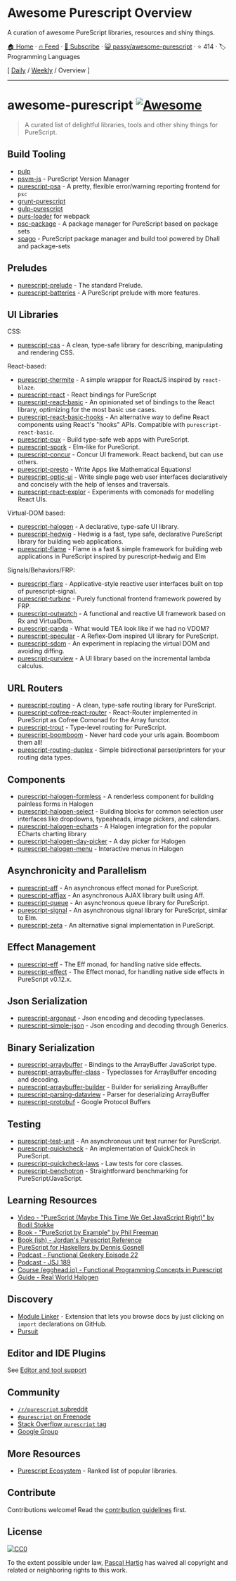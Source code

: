 # Awesome Purescript Overview

A curation of awesome PureScript libraries, resources and shiny things.

[🏠 Home](/README.md) · [🔥 Feed](https://www.trackawesomelist.com/passy/awesome-purescript/rss.xml) · [📮 Subscribe](https://trackawesomelist.us17.list-manage.com/subscribe?u=d2f0117aa829c83a63ec63c2f&id=36a103854c) · [😺 passy/awesome-purescript](https://github.com/passy/awesome-purescript) · ⭐ 414 · 🏷️ Programming Languages

[ [Daily](/content/passy/awesome-purescript/README.md) / [Weekly](/content/passy/awesome-purescript/week/README.md) / Overview ]

---

# awesome-purescript [![Awesome](https://cdn.rawgit.com/sindresorhus/awesome/d7305f38d29fed78fa85652e3a63e154dd8e8829/media/badge.svg)](https://github.com/sindresorhus/awesome)

> A curated list of delightful libraries, tools and other shiny things for PureScript.

## Build Tooling

*   [pulp](https://github.com/bodil/pulp)
*   [psvm-js](https://github.com/ThomasCrvsr/psvm-js) - PureScript Version Manager
*   [purescript-psa](https://github.com/natefaubion/purescript-psa) - A pretty, flexible error/warning reporting frontend for `psc`
*   [grunt-purescript](https://github.com/purescript-contrib/grunt-purescript)
*   [gulp-purescript](https://github.com/purescript-contrib/gulp-purescript)
*   [purs-loader](https://github.com/ethul/purs-loader) for webpack
*   [psc-package](https://github.com/purescript/psc-package) - A package manager for PureScript based on package sets
*   [spago](https://github.com/spacchetti/spago) - PureScript package manager and build tool powered by Dhall and package-sets

## Preludes

*   [purescript-prelude](https://github.com/purescript/purescript-prelude) - The standard Prelude.
*   [purescript-batteries](https://github.com/tfausak/purescript-batteries) - A PureScript prelude with more features.

## UI Libraries

CSS:

*   [purescript-css](https://github.com/slamdata/purescript-css) - A clean, type-safe library for describing, manipulating and rendering CSS.

React-based:

*   [purescript-thermite](https://github.com/paf31/purescript-thermite) - A simple wrapper for ReactJS inspired by `react-blaze`.
*   [purescript-react](https://github.com/purescript-contrib/purescript-react) - React bindings for PureScript
*   [purescript-react-basic](https://github.com/lumihq/purescript-react-basic) - An opinionated set of bindings to the React library, optimizing for the most basic use cases.
*   [purescript-react-basic-hooks](https://github.com/spicydonuts/purescript-react-basic-hooks) - An alternative way to define React components using React's "hooks" APIs. Compatible with `purescript-react-basic`.
*   [purescript-pux](https://github.com/alexmingoia/purescript-pux) - Build type-safe web apps with PureScript.
*   [purescript-spork](https://github.com/natefaubion/purescript-spork) - Elm-like for PureScript.
*   [purescript-concur](https://github.com/ajnsit/purescript-concur) - Concur UI framework. React backend, but can use others.
*   [purescript-presto](https://github.com/juspay/purescript-presto) - Write Apps like Mathematical Equations!
*   [purescript-optic-ui](https://github.com/zrho/purescript-optic-ui) - Write single page web user interfaces declaratively and concisely with the help of lenses and traversals.
*   [purescript-react-explor](https://github.com/paf31/purescript-react-explore) - Experiments with comonads for modelling React UIs.

Virtual-DOM based:

*   [purescript-halogen](https://github.com/slamdata/purescript-halogen) - A declarative, type-safe UI library.
*   [purescript-hedwig](https://github.com/utkarshkukreti/purescript-hedwig) - Hedwig is a fast, type safe, declarative PureScript library for building web applications.
*   [purescript-flame](https://github.com/easafe/purescript-flame) - Flame is a fast & simple framework for building web applications in PureScript inspired by purescript-hedwig and Elm

Signals/Behaviors/FRP:

*   [purescript-flare](https://github.com/sharkdp/purescript-flare) - Applicative-style reactive user interfaces built on top of purescript-signal.
*   [purescript-turbine](https://github.com/funkia/purescript-turbine) - Purely functional frontend framework powered by FRP.
*   [purescript-outwatch](https://github.com/OutWatch/purescript-outwatch) - A functional and reactive UI framework based on Rx and VirtualDom.
*   [purescript-panda](https://github.com/i-am-tom/purescript-panda) - What would TEA look like if we had no VDOM?
*   [purescript-specular](https://github.com/restaumatic/purescript-specular) - A Reflex-Dom inspired UI library for PureScript.
*   [purescript-sdom](https://github.com/paf31/purescript-sdom) - An experiment in replacing the virtual DOM and avoiding diffing.
*   [purescript-purview](https://github.com/paf31/purescript-purview) - A UI library based on the incremental lambda calculus.

## URL Routers

*   [purescript-routing](https://github.com/slamdata/purescript-routing) - A clean, type-safe routing library for PureScript.
*   [purescript-cofree-react-router](https://github.com/coot/purescript-cofree-react-router) - React-Router implemented in PureScript as Cofree Comonad for the Array functor.
*   [purescript-trout](https://github.com/owickstrom/purescript-trout) - Type-level routing for PureScript.
*   [purescript-boomboom](https://github.com/paluh/purescript-boomboom) - Never hard code your urls again. Boomboom them all!
*   [purescript-routing-duplex](https://github.com/natefaubion/purescript-routing-duplex) - Simple bidirectional parser/printers for your routing data types.

## Components

*   [purescript-halogen-formless](https://github.com/thomashoneyman/purescript-halogen-formless) - A renderless component for building painless forms in Halogen
*   [purescript-halogen-select](https://github.com/citizennet/purescript-halogen-select) - Building blocks for common selection user interfaces like dropdowns, typeaheads, image pickers, and calendars.
*   [purescript-halogen-echarts](https://github.com/slamdata/purescript-halogen-echarts) - A Halogen integration for the popular ECharts charting library
*   [purescript-halogen-day-picker](https://github.com/rnons/purescript-halogen-day-picker) - A day picker for Halogen
*   [purescript-halogen-menu](https://github.com/slamdata/purescript-halogen-menu) - Interactive menus in Halogen

## Asynchronicity and Parallelism

*   [purescript-aff](https://github.com/slamdata/purescript-aff) - An asynchronous effect monad for PureScript.
*   [purescript-affjax](https://github.com/slamdata/purescript-aff) - An asynchronous AJAX library built using Aff.
*   [purescript-queue](https://github.com/athanclark/purescript-queue) - An asynchronous queue library for PureScript.
*   [purescript-signal](https://github.com/bodil/purescript-signal) - An asynchronous signal library for PureScript, similar to Elm.
*   [purescript-zeta](https://github.com/athanclark/purescript-zeta) - An alternative signal implementation in PureScript.

## Effect Management

*   [purescript-eff](https://github.com/purescript/purescript-eff) - The Eff monad, for handling native side effects.
*   [purescript-effect](https://github.com/purescript/purescript-effect) - The Effect monad, for handling native side effects in PureScript v0.12.x.

## Json Serialization

*   [purescript-argonaut](https://github.com/purescript-contrib/purescript-argonaut) - Json encoding and decoding typeclasses.
*   [purescript-simple-json](https://github.com/justinwoo/purescript-simple-json) - Json encoding and decoding through Generics.

## Binary Serialization

*   [purescript-arraybuffer](https://github.com/jacereda/purescript-arraybuffer) - Bindings to the ArrayBuffer JavaScript type.
*   [purescript-arraybuffer-class](https://github.com/athanclark/purescript-arraybuffer-class) - Typeclasses for ArrayBuffer encoding and decoding.
*   [purescript-arraybuffer-builder](https://github.com/jamesdbrock/purescript-arraybuffer-builder) - Builder for serializing ArrayBuffer
*   [purescript-parsing-dataview](https://github.com/jamesdbrock/purescript-parsing-dataview) - Parser for deserializing ArrayBuffer
*   [purescript-protobuf](https://github.com/xc-jp/purescript-protobuf) - Google Protocol Buffers

## Testing

*   [purescript-test-unit](https://github.com/bodil/purescript-test-unit) - An asynchronous unit test runner for PureScript.
*   [purescript-quickcheck](https://github.com/purescript/purescript-quickcheck) - An implementation of QuickCheck in PureScript.
*   [purescript-quickcheck-laws](https://github.com/garyb/purescript-quickcheck-laws) - Law tests for core classes.
*   [purescript-benchotron](https://github.com/hdgarrood/purescript-benchotron) - Straightforward benchmarking for PureScript/JavaScript.

## Learning Resources

*   [Video - "PureScript (Maybe This Time We Get JavaScript Right)" by Bodil Stokke](https://www.youtube.com/watch?v=yIlDBPiMb0o)
*   [Book - "PureScript by Example" by Phil Freeman](https://leanpub.com/purescript/read)
*   [Book (ish) - Jordan's Purescript Reference](https://github.com/JordanMartinez/purescript-jordans-reference)
*   [PureScript for Haskellers by Dennis Gosnell](http://www.arow.info/blog/posts/2015-12-17-purescript-intro.html)
*   [Podcast - Functional Geekery Episode 22](https://www.functionalgeekery.com/episode-22-lambdaconf-2015-part-1/)
*   [Podcast - JSJ 189](https://devchat.tv/js-jabber/189-jsj-purescript-with-john-a-de-goes-and-phil-freeman)
*   [Course (egghead.io) - Functional Programming Concepts in Purescript](https://egghead.io/courses/functional-programming-concepts-in-purescript)
*   [Guide - Real World Halogen](https://thomashoneyman.com/guides/real-world-halogen)

## Discovery

*   [Module Linker](https://fiatjaf.alhur.es/module-linker/#/purescript) - Extension that lets you browse docs by just clicking on `import` declarations on GitHub.
*   [Pursuit](https://pursuit.purescript.org/)

## Editor and IDE Plugins

See [Editor and tool support](https://github.com/purescript/purescript/wiki/Editor-and-tool-support)

## Community

*   [`/r/purescript` subreddit](http://www.reddit.com/r/purescript)
*   [`#purescript` on Freenode](http://webchat.freenode.net/?channels=purescript)
*   [Stack Overflow `purescript` tag](http://stackoverflow.com/questions/tagged/purescript)
*   [Google Group](https://groups.google.com/forum/#!forum/purescript)

## More Resources

*   [Purescript Ecosystem](https://github.com/xgrommx/purescript-ecosystem) - Ranked list of popular libraries.

## Contribute

Contributions welcome! Read the [contribution guidelines](https://github.com/passy/awesome-purescript/blob/master/readme.md/contributing.md) first.

## License

[![CC0](http://i.creativecommons.org/p/zero/1.0/88x31.png)](http://creativecommons.org/publicdomain/zero/1.0/)

To the extent possible under law, [Pascal Hartig](https://passy.me/) has waived all copyright and related or neighboring rights to this work.

